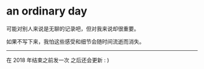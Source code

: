 # an ordinary day
可能对别人来说是无聊的记录吧，但对我来说却很重要。

如果不写下来，我怕这些感受和细节会随时间流逝而消失。

---

在 2018 年结束之前发一次 之后还会更新 : )

